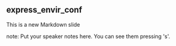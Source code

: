 ##  express_envir_conf

This is a new Markdown slide

note:
    Put your speaker notes here.
    You can see them pressing 's'.
